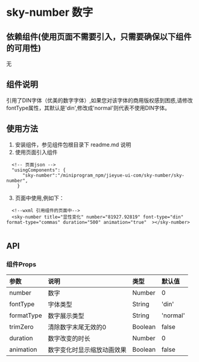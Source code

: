 # sky-number  数字

## 依赖组件(使用页面不需要引入，只需要确保以下组件的可用性)
无

## 组件说明
引用了DIN字体（优美的数字字体）,如果您对该字体的商用版权感到困惑,请修改fontType属性，其默认是'din',修改成'normal'则代表不使用DIN字体。

## 使用方法
1. 安装组件，参见组件包根目录下 readme.md 说明
2. 使用页面引入组件
```
  <!-- 页面json -->
  "usingComponents": {    
      "sky-number":"/miniprogram_npm/jieyue-ui-com/sky-number/sky-number",
    }
```

3. 页面中使用,例如下：
```
  <!--wxml 引用组件的页面中-->
  <sky-number title="显性变化" number="81927.92819" font-type="din" format-type="commas" duration="500" animation="true"  ></sky-number>
  
```
## API
### 组件Props
| 参数        | 说明                   | 类型    | 默认值  |
| :---        | :---                   | :---    | :---   |
| number      | 数字                   | Number  | 0      |
| fontType    | 字体类型               | String  | 'din'  |
| formatType  | 数字展示类型           | String  | 'normal'|
| trimZero    | 清除数字末尾无效的0    | Boolean | false  |
| duration    | 数字改变的时长         | Number  | 0      |
| animation   | 数字变化时显示缩放动画效果 | Boolean | false  |

